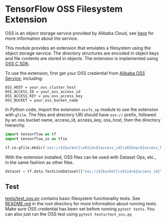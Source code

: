 # TensorFlow OSS Filesystem Extension

OSS is an object storage service provided by Alibaba Cloud, see [here](https://www.alibabacloud.com/product/oss) for more information about the service.

This module provides an extension that emulates a filesystem using the object storage service. The directory structures are encoded in object keys and file contents are stored in objects. The extension is implemented using [OSS C SDK](https://github.com/aliyun/aliyun-oss-c-sdk).

To use the extension, first get your OSS credential from [Alibaba OSS Service](https://www.alibabacloud.com/product/oss), including:

```
OSS_HOST = your_oss_cluster_host
OSS_ACCESS_ID = your_oss_access_id
OSS_ACCESS_KEY = you_oss_access_key
OSS_BUCKET = your_oss_bucket_name
```

In Python code, import the extension `ossfs_op` module to use the extension with `gfile`. The files and directory URI should have `oss://` prefix, followed by an oss bucket name, access_id, access_key, oss_host, then the directory hierarchy.

```python
import tensorflow as tf
import tensorflow_io as tfio

tf.io.gfile.mkdir('oss://${bucket}\x01id=${access_id}\x02key=${access_key}\x02host=${host}/test_dir')
```

With the extension installed, OSS files can be used with Dataset Ops, etc., in the same fashion as other files.

```python
dataset = tf.data.TextLineDataset(["oss://${bucket}\x01id=${access_id}\x02key=${access_key}\x02host=${host}/data_dir/file1"])
```

## Test

[tests/test_oss.py](../../tests/test_ossfs.py) contains basic filesystem functionality tests. See [README.md](../../README.md) in the root directory for more information about running tests. Make sure OSS credential has been set before running `pytest tests`. You can also just run the OSS test using `pytest tests/test_oss.py`
